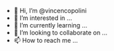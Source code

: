 - 👋 Hi, I’m @vincencopolini
- 👀 I’m interested in ...
- 🌱 I’m currently learning ...
- 💞️ I’m looking to collaborate on ...
- 📫 How to reach me ...

<!---
vincencopolini/vincencopolini is a ✨ special ✨ repository because its `README.md` (this file) appears on your GitHub profile.
You can click the Preview link to take a look at your changes.
--->
